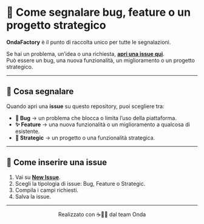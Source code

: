 # 📌 Come segnalare bug, feature o un progetto strategico

**OndaFactory** è il punto di raccolta unico per tutte le segnalazioni.

Se hai un problema, un’idea o una richiesta, **[apri una issue qui](https://github.com/ondafactory/work/issues/new)**.  
Può essere un bug, una nuova funzionalità, un miglioramento o un progetto strategico.

---

## 🚨 Cosa segnalare

Quando apri una **issue** su questo repository, puoi scegliere tra:

- **🐞 Bug** → un problema che blocca o limita l’uso della piattaforma.  
- **✨ Feature** → una nuova funzionalità o un miglioramento a qualcosa di esistente.  
- **🚀 Strategic** → un progetto o una funzionalità strategica.  

---

## 📝 Come inserire una issue

1. Vai su **[New Issue](https://github.com/ondafactory/work/issues/new)**.  
2. Scegli la tipologia di issue: Bug, Feature o Strategic.
3. Compila i campi richiesti.  
4. Salva la issue.  

---

<div align="center">
  Realizzato con ☕🍪🍵 dal team Onda
</div>
